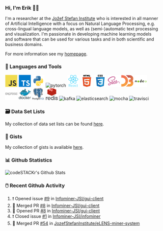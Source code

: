### Hi, I'm Erik 👋🏼 

I'm a researcher at the [Jožef Stefan Institute][job] who is interested in all manner of Artificial Intelligence with a focus on Natural Language Processing, e.g. cross-lingual language models, as well as (semi-)automatic text processing and visualization. I'm passionate in developing machine learning models and software that can be used for various tasks and in both scientific and business domains.

For more information see my [homepage][homepage].


### 🧰 Languages and Tools
<p> 
  <!-- Programming Languages and Packages -->
  <img src="https://raw.githubusercontent.com/devicons/devicon/master/icons/javascript/javascript-original.svg" alt="javascript" width="40" height="40"/>
  <img src="https://raw.githubusercontent.com/devicons/devicon/master/icons/typescript/typescript-original.svg" alt="typescript" width="40" height="40"/>
  <img src="https://raw.githubusercontent.com/devicons/devicon/master/icons/python/python-original.svg" alt="python" width="40" height="40"/>   
  <img src="https://www.vectorlogo.zone/logos/pytorch/pytorch-icon.svg" alt="pytorch" width="40" height="40"/> 
  
  <!-- Frontend Development -->
  <img src="https://raw.githubusercontent.com/devicons/devicon/master/icons/react/react-original-wordmark.svg" alt="react" width="40" height="40"/> 
  <img src="https://raw.githubusercontent.com/devicons/devicon/master/icons/html5/html5-original-wordmark.svg" alt="html5" width="40" height="40"/>
  <img src="https://raw.githubusercontent.com/devicons/devicon/master/icons/css3/css3-original-wordmark.svg" alt="css3" width="40" height="40"/> 
  <img src="https://raw.githubusercontent.com/devicons/devicon/master/icons/sass/sass-original.svg" alt="sass" width="40" height="40"/> 
  <img src="https://raw.githubusercontent.com/devicons/devicon/master/icons/d3js/d3js-original.svg" alt="d3js" width="40" height="40"/>  
  
  <!-- Backend Development -->
  <img src="https://raw.githubusercontent.com/devicons/devicon/master/icons/nodejs/nodejs-original-wordmark.svg" alt="nodejs" width="40" height="40"/> 
  <img src="https://raw.githubusercontent.com/devicons/devicon/master/icons/express/express-original-wordmark.svg" alt="express" width="40" height="40"/> 
  
  <!-- Databases -->
  <img src="https://raw.githubusercontent.com/devicons/devicon/master/icons/docker/docker-original-wordmark.svg" alt="docker" width="40" height="40"/> 
  <img src="https://raw.githubusercontent.com/devicons/devicon/master/icons/postgresql/postgresql-original-wordmark.svg" alt="postgresql" width="40" height="40"/> 
  <img src="https://raw.githubusercontent.com/devicons/devicon/master/icons/redis/redis-original-wordmark.svg" alt="redis" width="40" height="40"/> 
  <img src="https://www.vectorlogo.zone/logos/apache_kafka/apache_kafka-icon.svg" alt="kafka" width="40" height="40"/>  
  <img src="https://www.vectorlogo.zone/logos/elastic/elastic-icon.svg" alt="elasticsearch" width="40" height="40"/> 
  
  <!-- Unit Tests -->
  <img src="https://www.vectorlogo.zone/logos/mochajs/mochajs-icon.svg" alt="mocha" width="40" height="40"/> 
  <img src="https://www.vectorlogo.zone/logos/travis-ci/travis-ci-icon.svg" alt="travisci" width="40" height="40"/> 
</p>



### 🗃️ Data Set Lists
My collection of data set lists can be found [here][datasets].



### 🔖 Gists
My collection of gists is available [here][gists].



### 📊 Github Statistics

<img alt="codeSTACKr's Github Stats" src="https://github-readme-stats.vercel.app/api?username=eriknovak&show_icons=true&theme=blue-green&hide_border=true" />



### 🖱️ Recent Github Activity

<!--START_SECTION:activity-->
1. ❗️ Opened issue [#9](https://github.com/Infominer-JSI/gui-client/issues/9) in [Infominer-JSI/gui-client](https://github.com/Infominer-JSI/gui-client)
2. 🎉 Merged PR [#8](https://github.com/Infominer-JSI/gui-client/pull/8) in [Infominer-JSI/gui-client](https://github.com/Infominer-JSI/gui-client)
3. 💪 Opened PR [#8](https://github.com/Infominer-JSI/gui-client/pull/8) in [Infominer-JSI/gui-client](https://github.com/Infominer-JSI/gui-client)
4. ❗️ Closed issue [#1](https://github.com/Infominer-JSI/infominer/issues/1) in [Infominer-JSI/infominer](https://github.com/Infominer-JSI/infominer)
5. 🎉 Merged PR [#54](https://github.com/JozefStefanInstitute/eLENS-miner-system/pull/54) in [JozefStefanInstitute/eLENS-miner-system](https://github.com/JozefStefanInstitute/eLENS-miner-system)
<!--END_SECTION:activity-->




[job]: https://ailab.ijs.si/
[homepage]: https://ailab.ijs.si/eriknovak/
[gists]: https://gist.github.com/ErikNovak
[datasets]: ./datasets/README.md






